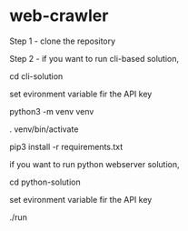 # web-crawler

Step 1 - clone the repository 

Step 2 - if you want to run cli-based solution, 

  cd cli-solution 
  
  set evironment variable fir the API key

  python3 -m venv venv
  
  . venv/bin/activate
  
  pip3 install -r requirements.txt
  

  if you want to run python webserver solution,
    
  cd python-solution
    
  set evironment variable fir the API key
   
  ./run
  
  
